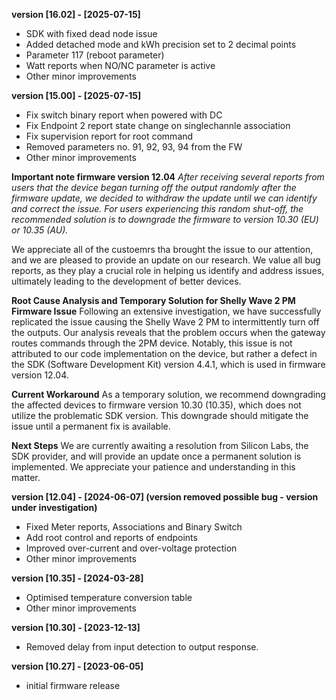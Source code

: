**version [16.02] - [2025-07-15]**
- SDK with fixed dead node issue
- Added detached mode and kWh precision set to 2 decimal points
- Parameter 117 (reboot parameter)
- Watt reports when NO/NC parameter is active
- Other minor improvements

**version [15.00] - [2025-07-15]**
- Fix switch binary report when powered with DC
- Fix Endpoint 2 report state change on singlechannle association
- Fix supervision report for root command
- Removed parameters no. 91, 92, 93, 94 from the FW
- Other minor improvements

**Important note firmware version 12.04**
*After receiving several reports from users that the device began turning off the output randomly after the firmware update, we decided to withdraw the update until we can identify and correct the issue. For users experiencing this random shut-off, the recommended solution is to downgrade the firmware to version 10.30 (EU) or 10.35 (AU).*

We appreciate all of the custoemrs tha brought the issue to our attention, and we are pleased to provide an update on our research. We value all bug reports, as they play a crucial role in helping us identify and address issues, ultimately leading to the development of better devices.

**Root Cause Analysis and Temporary Solution for Shelly Wave 2 PM Firmware Issue**
Following an extensive investigation, we have successfully replicated the issue causing the Shelly Wave 2 PM to intermittently turn off the outputs. Our analysis reveals that the problem occurs when the gateway routes commands through the 2PM device. Notably, this issue is not attributed to our code implementation on the device, but rather a defect in the SDK (Software Development Kit) version 4.4.1, which is used in firmware version 12.04.

**Current Workaround**
As a temporary solution, we recommend downgrading the affected devices to firmware version 10.30 (10.35), which does not utilize the problematic SDK version. This downgrade should mitigate the issue until a permanent fix is available.

**Next Steps**
We are currently awaiting a resolution from Silicon Labs, the SDK provider, and will provide an update once a permanent solution is implemented. We appreciate your patience and understanding in this matter.

**version [12.04] - [2024-06-07] (version removed possible bug - version under investigation)**
- Fixed Meter reports, Associations and Binary Switch
- Add root control and reports of endpoints
- Improved over-current and over-voltage protection
- Other minor improvements

**version [10.35] - [2024-03-28]**
- Optimised temperature conversion table
- Other minor improvements

**version [10.30] - [2023-12-13]**
- Removed delay from input detection to output response.

**version [10.27] - [2023-06-05]**
- initial firmware release

